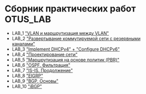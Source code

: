 # Сборник практических работ OTUS_LAB

- LAB_1 ["VLAN и маршрутизация между VLAN"](https://github.com/Maksim693/OTUS_LAB/tree/main/Practical_LAB/LAB_1)
- LAB_2 ["Развертывание коммутируемой сети с резервными каналами"](https://github.com/Maksim693/OTUS_LAB/tree/main/Practical_LAB/LAB_2)
- LAB_3 ["Implement DHCPv4" + "Configure DHCPv6"](https://github.com/Maksim693/OTUS_LAB/tree/main/Practical_LAB/LAB_3)
- LAB_4 ["Проектирование сети"](https://github.com/Maksim693/OTUS_LAB/tree/main/Practical_LAB/LAB_4)
- LAB_5 ["Маршрутизация на основе политик (PBR)"](https://github.com/Maksim693/OTUS_LAB/tree/main/Practical_LAB/LAB_5)
- LAB_6 ["OSPF. Фильтрация"](https://github.com/Maksim693/OTUS_LAB/tree/main/Practical_LAB/LAB_6)
- LAB_7 ["IS-IS. Продолжение"](https://github.com/Maksim693/OTUS_LAB/blob/main/Practical_LAB/LAB_7/README.md)
- LAB_8 ["EIGRP"](https://github.com/Maksim693/OTUS_LAB/tree/main/Practical_LAB/LAB_8)
- LAB_9 ["BGP. Основы"](https://github.com/Maksim693/OTUS_LAB/tree/main/Practical_LAB/LAB_9)
- LAB_10 ["iBGP"](https://github.com/Maksim693/OTUS_LAB/tree/main/Practical_LAB/LAB_10)
